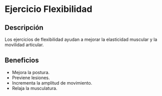 # Ejercicio Flexibilidad

## Descripción
Los ejercicios de flexibilidad ayudan a mejorar la elasticidad muscular y la movilidad articular.

## Beneficios
- Mejora la postura.
- Previene lesiones.
- Incrementa la amplitud de movimiento.
- Relaja la musculatura.
